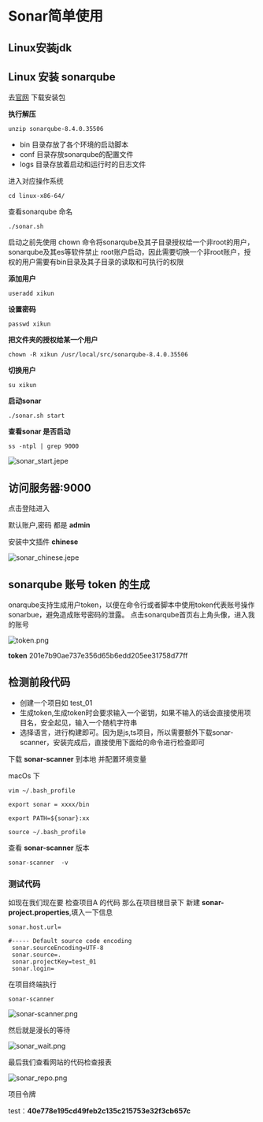 # Sonar简单使用

## Linux安装jdk


## Linux 安装 sonarqube
去[官网](https://www.sonarqube.org/downloads/) 下载安装包


**执行解压**

```
unzip sonarqube-8.4.0.35506
```


- bin 目录存放了各个环境的启动脚本
- conf 目录存放sonarqube的配置文件
- logs 目录存放着启动和运行时的日志文件

进入对应操作系统

```
cd linux-x86-64/
```

查看sonarqube 命名

```
./sonar.sh
```

启动之前先使用 chown 命令将sonarqube及其子目录授权给一个非root的用户，sonarqube及其es等软件禁止 root账户启动，因此需要切换一个非root账户，授权的用户需要有bin目录及其子目录的读取和可执行的权限

**添加用户**

```
useradd xikun
```

**设置密码**
```
passwd xikun
```

**把文件夹的授权给某一个用户**

```
chown -R xikun /usr/local/src/sonarqube-8.4.0.35506
```

**切换用户**

```
su xikun
```

**启动sonar**
```
./sonar.sh start
```
**查看sonar 是否启动**

```
ss -ntpl | grep 9000
```

![sonar_start.jepe](/engineering/sonar_start.jpeg)

## 访问服务器:9000

点击登陆进入 

默认账户,密码 都是 **admin**

安装中文插件 **chinese**

![sonar_chinese.jepe](/engineering/sonar_chinese.png)


## sonarqube 账号 token 的生成

onarqube支持生成用户token，以便在命令行或者脚本中使用token代表账号操作sonarbue，避免造成账号密码的泄露。
点击sonarqube首页右上角头像，进入我的账号

![token.png](/engineering/sonar_token.png)

**token**
201e7b90ae737e356d65b6edd205ee31758d77ff

## 检测前段代码

- 创建一个项目如 test_01
- 生成token,生成token时会要求输入一个密钥，如果不输入的话会直接使用项目名，安全起见，输入一个随机字符串
- 选择语言，进行构建即可。因为是js,ts项目，所以需要额外下载sonar-scanner，安装完成后，直接使用下面给的命令进行检查即可


下载 **sonar-scanner** 到本地 并配置环境变量

macOs 下

```
vim ~/.bash_profile

export sonar = xxxx/bin

export PATH=${sonar}:xx

source ~/.bash_profile
```

查看 **sonar-scanner** 版本

```
sonar-scanner  -v
```

### 测试代码

如现在我们现在要 检查项目A 的代码 那么在项目根目录下 新建 **sonar-project.properties**,填入一下信息

```
sonar.host.url=

#----- Default source code encoding
 sonar.sourceEncoding=UTF-8
 sonar.source=.
 sonar.projectKey=test_01
 sonar.login=
```

在项目终端执行

```
sonar-scanner
```

![sonar-scanner.png](/engineering/sonar-scanner.png)

然后就是漫长的等待

![sonar_wait.png](/engineering/sonar_wait.png)

最后我们查看网站的代码检查报表

![sonar_repo.png](/engineering/sonar_repo.png)


项目令牌

test：**40e778e195cd49feb2c135c215753e32f3cb657c**





